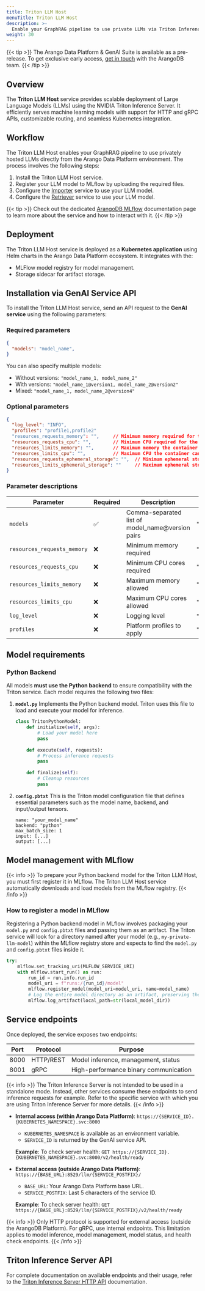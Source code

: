 ```yaml
---
title: Triton LLM Host
menuTitle: Triton LLM Host
description: >-
  Enable your GraphRAG pipeline to use private LLMs via Triton Inference Server 
weight: 30
---
```

{{< tip >}}
The Arango Data Platform & GenAI Suite is available as a pre-release. To get
exclusive early access, [get in touch](https://arangodb.com/contact/) with
the ArangoDB team.
{{< /tip >}}

## Overview

The **Triton LLM Host** service provides scalable deployment of Large Language
Models (LLMs) using the NVIDIA Triton Inference Server. It efficiently serves
machine learning models with support for HTTP and gRPC APIs, customizable routing,
and seamless Kubernetes integration.

## Workflow

The Triton LLM Host enables your GraphRAG pipeline to use privately hosted
LLMs directly from the Arango Data Platform environment. The process involves the
following steps:

1. Install the Triton LLM Host service.
2. Register your LLM model to MLflow by uploading the required files.
3. Configure the [Importer](importer.md#using-triton-inference-server-private-llm) service to use your LLM model.
4. Configure the [Retriever](retriever.md#using-triton-inference-server-private-llm) service to use your LLM model.

{{< tip >}}
Check out the dedicated [ArangoDB MLflow](mlflow.md) documentation page to learn
more about the service and how to interact with it.
{{< /tip >}}

## Deployment

The Triton LLM Host service is deployed as a **Kubernetes application** using Helm charts in
the Arango Data Platform ecosystem. It integrates with the:
- MLFlow model registry for model management.
- Storage sidecar for artifact storage.

## Installation via GenAI Service API

To install the Triton LLM Host service, send an API request to the
**GenAI service** using the following parameters:

### Required parameters

```json
{
  "models": "model_name",
}
```
You can also specify multiple models:
- Without versions: `"model_name_1, model_name_2"`
- With versions: `"model_name_1@version1, model_name_2@version2"`
- Mixed: `"model_name_1, model_name_2@version4"`

### Optional parameters

```json
{
  "log_level": "INFO",
  "profiles": "profile1,profile2"
  "resources_requests_memory": "",     // Minimum memory required for the container
  "resources_requests_cpu": "",        // Minimum CPU required for the container
  "resources_limits_memory": "",       // Maximum memory the container can use
  "resources_limits_cpu": "",          // Maximum CPU the container can use
  "resources_requests_ephemeral_storage": "",  // Minimum ephemeral storage required for the container
  "resources_limits_ephemeral_storage": ""     // Maximum ephemeral storage the container can use
}
```

### Parameter descriptions

| Parameter | Required | Description | Example |
|-----------|----------|-------------|---------|
| `models` | ✅ | Comma-separated list of model_name@version pairs | `"mistral@1,t5@3"` |
| `resources_requests_memory` | ❌ | Minimum memory required | `"8Gi"` |
| `resources_requests_cpu` | ❌ | Minimum CPU cores required | `"2"` |
| `resources_limits_memory` | ❌ | Maximum memory allowed | `"16Gi"` |
| `resources_limits_cpu` | ❌ | Maximum CPU cores allowed | `"4"` |
| `log_level` | ❌ | Logging level | `"INFO"` (default) |
| `profiles` | ❌ | Platform profiles to apply | `"gpu,performance"` |

## Model requirements

### Python Backend

All models **must use the Python backend** to ensure compatibility with the
Triton service. Each model requires the following two files:

1. **`model.py`**
   Implements the Python backend model. Triton uses this file to load and 
   execute your model for inference.
   ```python
   class TritonPythonModel:
       def initialize(self, args):
           # Load your model here
           pass
       
       def execute(self, requests):
           # Process inference requests
           pass
           
       def finalize(self):
           # Cleanup resources
           pass
   ```

2. **`config.pbtxt`**
   This is the Triton model configuration file that defines essential parameters
   such as the model name, backend, and input/output tensors.
   ```
   name: "your_model_name"
   backend: "python"
   max_batch_size: 1
   input: [...]
   output: [...]
   ```

## Model management with MLflow

{{< info >}}
To prepare your Python backend model for the Triton LLM Host, you must first
register it in MLflow. The Triton LLM Host service automatically downloads
and load models from the MLflow registry.
{{< /info >}}

### How to register a model in MLflow

Registering a Python backend model in MLflow involves packaging your
`model.py` and `config.pbtxt` files and passing them as an artifact. The Triton
service will look for a directory named after your model (e.g., `my-private-llm-model`)
within the MLflow registry store and expects to find the `model.py` and `config.pbtxt`
files inside it.

```py
try:
    mlflow.set_tracking_uri(MLFLOW_SERVICE_URI)
    with mlflow.start_run() as run:
        run_id = run.info.run_id
        model_uri = f"runs:/{run_id}/model"
        mlflow.register_model(model_uri=model_uri, name=model_name)
        # Log the entire model directory as an artifact, preserving the Triton structure
        mlflow.log_artifact(local_path=str(local_model_dir))
```

## Service endpoints

Once deployed, the service exposes two endpoints:

| Port | Protocol | Purpose |
|------|----------|---------|
| 8000 | HTTP/REST | Model inference, management, status |
| 8001 | gRPC | High-performance binary communication |


{{< info >}}
The Triton Inference Server is not intended to be used in a standalone mode.
Instead, other services consume these endpoints to send inference
requests for example. Refer to the specific service with which you are using
Triton Inference Server for more details.
{{< /info >}}

- **Internal access (within Arango Data Platform)**:
  `https://{SERVICE_ID}.{KUBERNETES_NAMESPACE}.svc:8000`
  - `KUBERNETES_NAMESPACE` is available as an environment variable.
  - `SERVICE_ID` is returned by the GenAI service API.

  **Example**:
  To check server health:
  `GET https://{SERVICE_ID}.{KUBERNETES_NAMESPACE}.svc:8000/v2/health/ready`

- **External access (outside Arango Data Platform)**:
  `https://{BASE_URL}:8529/llm/{SERVICE_POSTFIX}/`
  - `BASE_URL`: Your Arango Data Platform base URL.
  - `SERVICE_POSTFIX`: Last 5 characters of the service ID.

  **Example**:
  To check server health:
  `GET https://{BASE_URL}:8529/llm/{SERVICE_POSTFIX}/v2/health/ready`

{{< info >}}
Only HTTP protocol is supported for external access (outside the ArangoDB
Platform). For gRPC, use internal endpoints. This limitation applies to model
inference, model management, model status, and health check endpoints.
{{< /info >}}

## Triton Inference Server API

For complete documentation on available endpoints and their usage,
refer to the [Triton Inference Server HTTP API](https://docs.nvidia.com/deeplearning/triton-inference-server/archives/triton_inference_server_1120/triton-inference-server-guide/docs/http_grpc_api.htm) documentation.